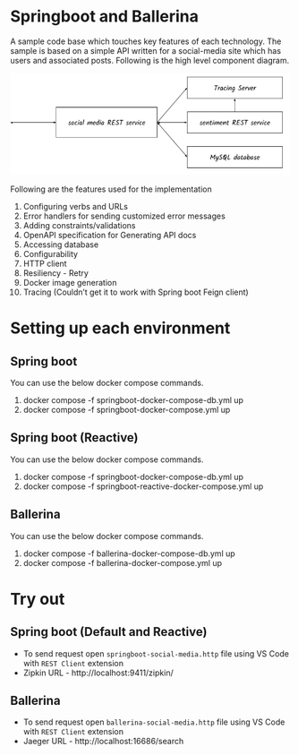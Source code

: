 # Springboot and Ballerina

A sample code base which touches key features of each technology. The sample is based on a simple API written for a social-media site which has users and associated posts. Following is the high level component diagram.

<img src="springboot-and-ballerina.png" alt="drawing" width='500'/>

Following are the features used for the implementation

1. Configuring verbs and URLs
2. Error handlers for sending customized error messages
3. Adding constraints/validations
4. OpenAPI specification for Generating API docs
5. Accessing database
6. Configurability
7. HTTP client 
8. Resiliency - Retry
9. Docker image generation
10. Tracing (Couldn’t get it to work with Spring boot Feign client)

# Setting up each environment

## Spring boot
You can use the below docker compose commands.
1. docker compose -f springboot-docker-compose-db.yml up
2. docker compose -f springboot-docker-compose.yml up

## Spring boot (Reactive)
You can use the below docker compose commands.
1. docker compose -f springboot-docker-compose-db.yml up
2. docker compose -f springboot-reactive-docker-compose.yml up

## Ballerina
You can use the below docker compose commands.
1. docker compose -f ballerina-docker-compose-db.yml up
2. docker compose -f ballerina-docker-compose.yml up

# Try out
## Spring boot (Default and Reactive)
- To send request open `springboot-social-media.http` file using VS Code with `REST Client` extension
- Zipkin URL - http://localhost:9411/zipkin/
## Ballerina
- To send request open `ballerina-social-media.http` file using VS Code with `REST Client` extension
- Jaeger URL - http://localhost:16686/search

